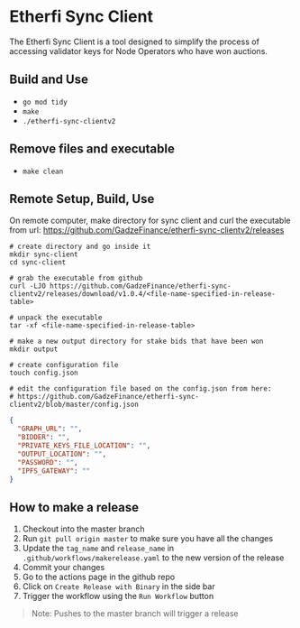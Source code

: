 # Etherfi Sync Client
The Etherfi Sync Client is a tool designed to simplify the process of accessing validator keys for Node Operators who have won auctions.

## Build and Use
* `go mod tidy`
* `make`
* `./etherfi-sync-clientv2`

## Remove files and executable
* `make clean`

## Remote Setup, Build, Use
On remote computer, make directory for sync client and curl the executable from url:  https://github.com/GadzeFinance/etherfi-sync-clientv2/releases
```shell
# create directory and go inside it
mkdir sync-client
cd sync-client

# grab the executable from github
curl -LJO https://github.com/GadzeFinance/etherfi-sync-clientv2/releases/download/v1.0.4/<file-name-specified-in-release-table>

# unpack the executable
tar -xf <file-name-specified-in-release-table>

# make a new output directory for stake bids that have been won
mkdir output

# create configuration file
touch config.json

# edit the configuration file based on the config.json from here:
# https://github.com/GadzeFinance/etherfi-sync-clientv2/blob/master/config.json
```
```json
{
  "GRAPH_URL": "",
  "BIDDER": "",
  "PRIVATE_KEYS_FILE_LOCATION": "",
  "OUTPUT_LOCATION": "",
  "PASSWORD": "",
  "IPFS_GATEWAY": ""
}
```

## How to make a release
1. Checkout into the master branch
2. Run `git pull origin master` to make sure you have all the changes
3. Update the `tag_name` and `release_name` in `.github/workflows/makerelease.yaml` to the new version of the release
4. Commit your changes
5. Go to the actions page in the github repo
6. Click on `Create Release with Binary` in the side bar
7. Trigger the workflow using the `Run Workflow` button
> Note: Pushes to the master branch will trigger a release

